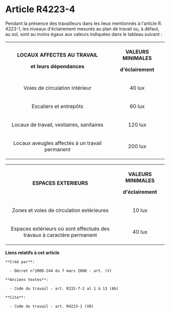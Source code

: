 # Article R4223-4

Pendant la présence des travailleurs dans les lieux mentionnés à l'article R. 4223-1, les niveaux d'éclairement mesurés au
plan de travail ou, à défaut, au sol, sont au moins égaux aux valeurs indiquées dans le tableau suivant : 

<table>
      <tbody><tr>
        <th>

LOCAUX AFFECTES AU TRAVAIL 

et leurs dépendances </th>
        <th>

VALEURS MINIMALES 

d'éclairement </th>
      </tr>
      <tr>
        <td align="center">

Voies de circulation intérieur </td>
        <td align="center">

40 lux </td>
      </tr>
      <tr>
        <td align="center">

Escaliers et entrepôts </td>
        <td align="center">

60 lux </td>
      </tr>
      <tr>
        <td align="center">

Locaux de travail, vestiaires, sanitaires </td>
        <td align="center">

120 lux </td>
      </tr>
      <tr>
        <td align="center">

Locaux aveugles affectés à un travail permanent </td>
        <td align="center">

200 lux </td>
      </tr>
    </tbody></table>

<table>
      <tbody><tr>
        <th>

ESPACES EXTERIEURS </th>
        <th>

VALEURS MINIMALES 

d'éclairement </th>
      </tr>
      <tr>
        <td align="center">

Zones et voies de circulation extérieures </td>
        <td align="center">

10 lux </td>
      </tr>
      <tr>
        <td align="center">

Espaces extérieurs où sont effectués des travaux à caractère permanent </td>
        <td align="center">

40 lux</td>
      </tr>
    </tbody></table>

**Liens relatifs à cet article**

	**Créé par**:

	  - Décret n°2008-244 du 7 mars 2008 - art. (V)

	**Anciens textes**:

	  - Code du travail - art. R232-7-2 al 1 à 13 (Ab)

	**Cite**:

	  - Code du travail - art. R4223-1 (VD)
